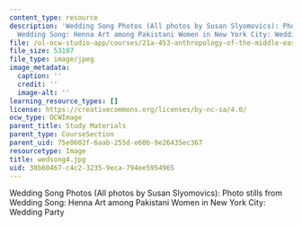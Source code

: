 ```yaml
---
content_type: resource
description: 'Wedding Song Photos (All photos by Susan Slyomovics): Photo stills from
  Wedding Song: Henna Art among Pakistani Women in New York City: Wedding Party'
file: /ol-ocw-studio-app/courses/21a-453-anthropology-of-the-middle-east-spring-2004/38b60467c4c232359eca794ee5954965_wedsong4.jpg
file_size: 53107
file_type: image/jpeg
image_metadata:
  caption: ''
  credit: ''
  image-alt: ''
learning_resource_types: []
license: https://creativecommons.org/licenses/by-nc-sa/4.0/
ocw_type: OCWImage
parent_title: Study Materials
parent_type: CourseSection
parent_uid: 75e0602f-6aab-255d-e60b-9e26435ec367
resourcetype: Image
title: wedsong4.jpg
uid: 38b60467-c4c2-3235-9eca-794ee5954965
---
```

Wedding Song Photos (All photos by Susan Slyomovics): Photo stills from Wedding Song: Henna Art among Pakistani Women in New York City: Wedding Party